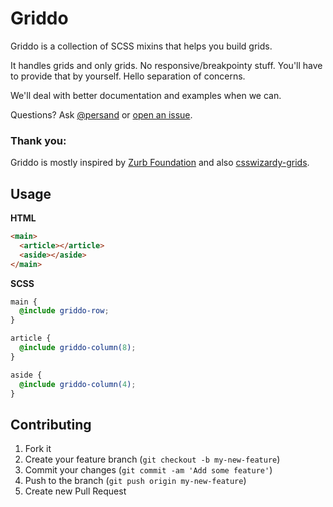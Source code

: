 # Griddo

Griddo is a collection of SCSS mixins that helps you build grids.

It handles grids and only grids. No responsive/breakpointy stuff. You'll have to provide that by yourself. Hello separation of concerns.

We'll deal with better documentation and examples when we can.

Questions? Ask [@persand](https://twitter.com/persand) or [open an issue](https://github.com/kollegorna/griddo/issues).

### Thank you:

Griddo is mostly inspired by [Zurb Foundation](http://foundation.zurb.com) and also [csswizardy-grids](http://csswizardry.com/2013/02/introducing-csswizardry-grids/)</a>.

## Usage

**HTML**

```html
<main>
  <article></article>
  <aside></aside>
</main>
```

**SCSS**

```scss
main {
  @include griddo-row;
}

article {
  @include griddo-column(8);
}

aside {
  @include griddo-column(4);
}
```

## Contributing

1. Fork it
2. Create your feature branch (`git checkout -b my-new-feature`)
3. Commit your changes (`git commit -am 'Add some feature'`)
4. Push to the branch (`git push origin my-new-feature`)
5. Create new Pull Request
